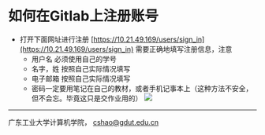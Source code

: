 # 如何在Gitlab上注册账号

- 打开下面网址进行注册
  [https://10.21.49.169/users/sign_in](https://10.21.49.169/users/sign_in)
  需要正确地填写注册信息，注意
	- 用户名 必须使用自己的学号
	- 名字，姓 按照自己实际情况填写
	- 电子邮箱 按照自己实际情况填写
	- 密码一定要用笔记在自己的教材，或者手机记事本上（这种方法不安全，但不会忘。毕竟这只是交作业用的）
  ![](imgs/git-lab-reg.png)

----------------
广东工业大学计算机学院， cshao@gdut.edu.cn